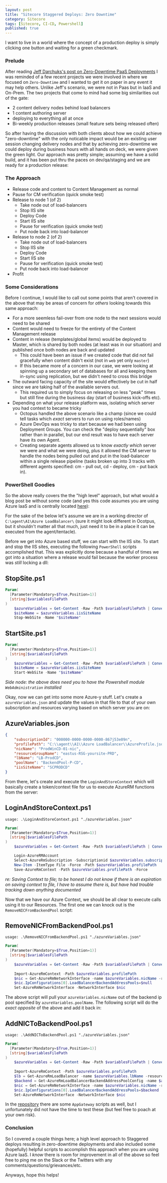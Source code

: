 ```yaml
---
layout: post
title: "Sitecore Staggered Deploys: Zero Downtime"
category: Sitecore
tags: [Sitecore, CI-CD, Powershell]
published: true
---
```


I want to live in a world where the concept of a production deploy is simply clicking one button and waiting for a green checkmark.

### Prelude
After reading [Jeff Darchuks's post on Zero-Downtime PaaS Deployments](https://jeffdarchuk.com/2018/12/04/easy-sitecore-9-azure-paas-no-downtime-deployments/) I was reminded of a few recent projects we were involved in where we focused on `Zero-Downtime` and I wanted to get it on paper in any event it may help others. Unlike Jeff's scenario, we were not in Paas but in IaaS and On-Prem.  The two projects that come to mind had some big similarities out of the gate:

- 2 content delivery nodes behind load balancers
- 1 content authoring server
- deploying to everything all at once
- Bi-weekly production releases (small feature sets being released often)

So after having the discussion with both clients about how we could achieve "zero-downtime" with the only noticable impact would be an existing user session changing delivery nodes and that by achieving zero-downtime we could deploy during business hours with all hands on deck, we were given the green light. Our approach was pretty simple; assuming we have a solid build, and it has been put thru the paces on dev/qa/staging and we are ready for a production release:

### The Approach
- Release code and content to Content Management as normal
- Pause for CM verification (quick smoke test)
- Release to node 1 (of 2) 
  - Take node out of load-balancers
  - Stop IIS site
  - Deploy Code
  - Start IIS site
  - Pause for verification (quick smoke test)
  - Put node back into load-balancer
- Release to node 2 (of 2)
  - Take node out of load-balancers
  - Stop IIS site
  - Deploy Code
  - Start IIS site
  - Pause for verification (quick smoke test)
  - Put node back into load-balancer
- Profit

### Some Considerations
Before I continue, I would like to call out some points that aren't covered in the above that may be areas of concern for _others_ looking towards this same approach:
- For a more seemless fail-over from one node to the next sessions would need to be shared
- Content would need to freeze for the entirety of the Content Management release
- Content in release (templates/global items) would be deployed to Master, which is shared by both nodes (at least was in our situation) and published once both nodes are back and updated
  - This could have been an issue if we created code that did not fail gracefully when content didn't exist (not in `web` yet only `master`)
  - If this became more of a concern in our case, we were looking at spinning up a secondary set of databases for all and keeping them in-sync using replication, but we didn't need to cross this bridge
- The outward facing capacity of the site would effectively be cut in half since we are taking half of the available servers out.
  - This required us to simply focus on releasing on less "peak" times but still fine during the business day (start of business kick-offs etc).
- Depending on what your release platform was, isolating which server you had context to became tricky
  - Octopus handled the above scenario like a champ (since we could tell tasks which _exact_ servers to run on using roles/names)
  - Azure DevOps was tricky to start because we had been using Deployment Groups. You can check the "deploy sequentially" box rather than in parallel, but our end result was to have each server have its own Agent.
  - Creating separate agents allowed us to know _exactly which_ server we were and what we were doing, plus it allowed the CM server to handle the nodes being pulled out and put in the load-balancer within a single release pipeline (tasks broken up into 3 tracks with different agents specified: cm - pull out, cd - deploy, cm - put back in).

### PowerShell Goodies
So the above really covers the the "high level" approach, but what would a blog post be without some code (and yes this code assumes you are using Azure IaaS and is centrally located [here](https://github.com/vandsh/handy-spe-scripts/tree/master/Azure%20LoadBalancer)):

For the sake of the below let's assume we are in a working director of `C:\agent\A1\Azure LoadBalancer\` (sure it might look different in Ocotpus, but it shouldn't matter all that much, just need it to be in a place it can be executed from the agent/tentacle).

Before we get into Azure based stuff, we can start with the IIS site. To start and stop the IIS sites, executing the following `PowerShell` scripts accomplished that. This was explicitly done because a handful of times we got into a situation where a release would fail because the worker process was _still_ locking a dll:

## StopSite.ps1
```powershell
Param(
  [Parameter(Mandatory=$True,Position=1)]
  [string]$variablesFilePath
)
	$azureVariables = Get-Content -Raw -Path $variablesFilePath | ConvertFrom-Json
	$siteName = $azureVariables.iisSiteName
	Stop-WebSite -Name "$siteName"
```

## StartSite.ps1
```powershell
Param(
  [Parameter(Mandatory=$True,Position=1)]
  [string]$variablesFilePath
)
	$azureVariables = Get-Content -Raw -Path $variablesFilePath | ConvertFrom-Json
	$siteName = $azureVariables.iisSiteName
	Start-WebSite -Name "$siteName"
```
_Side node: the above does need you to have the Powershell module `WebAdministration` installed_

Okay, now we can get into some more Azure-y stuff. Let's create a `azureVariables.json` and update the values in that file to that of your own subscription and resources varying based on which server you are on:

## AzureVariables.json
```json
{
	"subscriptionId": "000000-0000-0000-0000-867j53e09n",
	"profilePath": "C:\\agent\\A1\\Azure LoadBalancer\\AzureProfile.json",
	"nicName": "ProdWinCD-01-nic",
	"resourceGroupName": "eastus-RSG-yoursite-PRD",
	"lbName": "LB-ProdCD",
	"poolName": "BackendPool-P-CD",
	"iisSiteName": "SCPRODCD"
}
```
From there, let's create and execute the `LoginAndStoreContext` which will basically create a token/context file for us to execute AzureRM functions from the server:

## LoginAndStoreContext.ps1
`usage: .\LoginAndStoreContext.ps1 "./azureVariables.json"`
```powershell
Param(
  [Parameter(Mandatory=$True,Position=1)]
  [string]$variablesFilePath
)
	$azureVariables = Get-Content -Raw -Path $variablesFilePath | ConvertFrom-Json

	Login-AzureRMAccount
	Select-AzureRmSubscription -Subscriptionid $azureVariables.subscriptionId
	New-Item -ItemType File -Force -Path $azureVariables.profilePath
	Save-AzureRmContext -Path $azureVariables.profilePath -Force
```
_re: Saving Context to file; to be honest I do not know if there is an expiration on saving context to file, I have to assume there is, but have had trouble tracking down anything documented_

Now that we have our Azure Context, we should be all clear to execute calls using it to our Resources. The first one we can knock out is the `RemoveNICFromBackendPool` script:

## RemoveNICFromBackendPool.ps1
`usage: .\RemoveNICFromBackendPool.ps1 "./azureVariables.json"`
```powershell
Param(
  [Parameter(Mandatory=$True,Position=1)]
  [string]$variablesFilePath
)
	$azureVariables = Get-Content -Raw -Path $variablesFilePath | ConvertFrom-Json
	
	Import-AzureRmContext -Path $azureVariables.profilePath
	$nic = Get-AzureRmNetworkInterface -name $azureVariables.nicName -resourcegroupname $azureVariables.resourceGroupName
	$nic.IpConfigurations[0].LoadBalancerBackendAddressPools=$null
	Set-AzureRmNetworkInterface -NetworkInterface $nic
```

The above script will pull your `azureVariables.nicName` out of the backend ip pool specified by `azureVariables.poolName`.  The following script will do the _exact opposite_ of the above and add it back in:

## AddNICToBackendPool.ps1
`usage: .\AddNICToBackendPool.ps1 "./azureVariables.json"`
```powershell
Param(
  [Parameter(Mandatory=$True,Position=1)]
  [string]$variablesFilePath
)
	$azureVariables = Get-Content -Raw -Path $variablesFilePath | ConvertFrom-Json
	
	Import-AzureRmContext -Path $azureVariables.profilePath
	$lb = Get-AzureRmLoadBalancer -name $azureVariables.lbName -resourcegroupname $azureVariables.resourceGroupName
	$backend = Get-AzureRmLoadBalancerBackendAddressPoolConfig -name $azureVariables.poolName -LoadBalancer $lb
	$nic = Get-AzureRmNetworkInterface -name $azureVariables.nicName -resourcegroupname $azureVariables.resourceGroupName
	$nic.IpConfigurations[0].LoadBalancerBackendAddressPools=$backend
	Set-AzureRmNetworkInterface -NetworkInterface $nic
```

In the [repository](https://github.com/vandsh/handy-spe-scripts/tree/master/Azure%20LoadBalancer) there are some `AppGateway` scripts as well, but I unfortunately did not have the time to test these (but feel free to poach at your own risk).

### Conclusion
So I covered a couple things here; a high level approach to Staggered deploys resulting in zero-downtime deployments and also included some (hopefully) helpful scripts to accomplish this approach when you are using Azure IaaS. I _know_ there is room for improvement in all of the above so feel free to ping me on the Slack or the Twitters with any comments/questions/grievances/etc.

Anyways, hope this helps!

</message>
